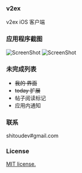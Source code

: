 ### v2ex
v2ex iOS 客户端

### 应用程序截图
![ScreenShot](https://raw.githubusercontent.com/shitoudev/v2ex/master/ScreenShot%20/s_1.jpg)
![ScreenShot](https://raw.githubusercontent.com/shitoudev/v2ex/master/ScreenShot%20/s_2.jpg)

### 未完成列表
* ~~我的 界面~~
* ~~today 扩展~~
* 帖子阅读标记
* 应用内通知

### 联系
shitoudev#gmail.com

### License
[MIT license.](http://www.opensource.org/licenses/mit-license.php)
